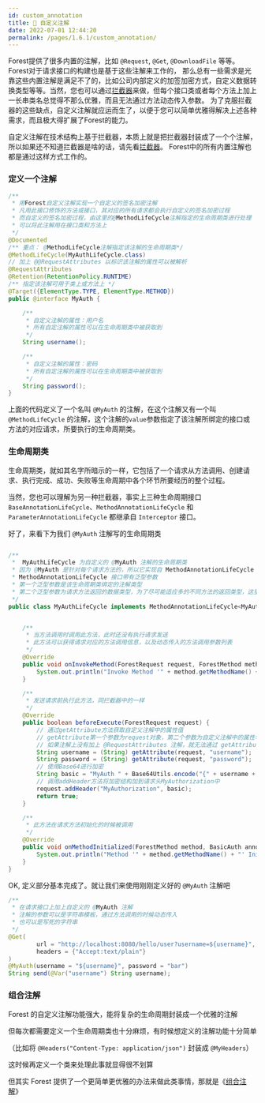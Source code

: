 ```yaml
---
id: custom_annotation
title: 🍏 自定义注解
date: 2022-07-01 12:44:20
permalink: /pages/1.6.1/custom_annotation/
---
```


Forest提供了很多内置的注解，比如 `@Request`, `@Get`, `@DownloadFile` 等等。Forest对于请求接口的构建也是基于这些注解来工作的，
那么总有一些需求是光靠这些内置注解是满足不了的，比如公司内部定义的加签加密方式，自定义数据转换类型等等。当然，您也可以通过[拦截器](###十一-拦截器)来做，但每个接口类或者每个方法上加上一长串类名总觉得不那么优雅，而且无法通过方法动态传入参数。
为了克服拦截器的这些缺点，自定义注解就应运而生了，以便于您可以简单优雅得解决上述各种需求，而且极大得扩展了Forest的能力。

自定义注解在技术结构上基于拦截器，本质上就是把拦截器封装成了一个个注解，所以如果还不知道拦截器是啥的话，请先看[拦截器](###十一-拦截器)。
Forest中的所有内置注解也都是通过这样方式工作的。

### 定义一个注解

```java
/**
 * 用Forest自定义注解实现一个自定义的签名加密注解
 * 凡用此接口修饰的方法或接口，其对应的所有请求都会执行自定义的签名加密过程
 * 而自定义的签名加密过程，由这里的@MethodLifeCycle注解指定的生命周期类进行处理
 * 可以将此注解用在接口类和方法上
 */
@Documented
/** 重点： @MethodLifeCycle注解指定该注解的生命周期类*/
@MethodLifeCycle(MyAuthLifeCycle.class)
// 加上 @@RequestAttributes 以标识该注解的属性可以被解析
@RequestAttributes
@Retention(RetentionPolicy.RUNTIME)
/** 指定该注解可用于类上或方法上 */
@Target({ElementType.TYPE, ElementType.METHOD})
public @interface MyAuth {

    /**
     * 自定义注解的属性：用户名
     * 所有自定注解的属性可以在生命周期类中被获取到
     */
    String username();

    /**
     * 自定义注解的属性：密码
     * 所有自定注解的属性可以在生命周期类中被获取到
     */
    String password();
}
```

上面的代码定义了一个名叫 `@MyAuth` 的注解，在这个注解又有一个叫 `@MethodLifeCycle` 的注解，这个注解的`value`参数指定了该注解所绑定的接口或方法的对应请求，所要执行的生命周期类。

### 生命周期类

生命周期类，就如其名字所暗示的一样，它包括了一个请求从方法调用、创建请求、执行完成、成功、失败等生命周期中各个环节所要经历的整个过程。

当然，您也可以理解为另一种拦截器，事实上三种生命周期接口`BaseAnnotationLifeCycle`、`MethodAnnotationLifeCycle` 和 `ParameterAnnotationLifeCycle` 都继承自 `Interceptor` 接口。

好了，来看下为我们 `@MyAuth` 注解写的生命周期类

```java

/**
 *  MyAuthLifeCycle 为自定义的 @MyAuth 注解的生命周期类
 * 因为 @MyAuth 是针对每个请求方法的，所以它实现自 MethodAnnotationLifeCycle 接口
 * MethodAnnotationLifeCycle 接口带有泛型参数
 * 第一个泛型参数是该生命周期类绑定的注解类型
 * 第二个泛型参数为请求方法返回的数据类型，为了尽可能适应多的不同方法的返回类型，这里使用 Object
 */
public class MyAuthLifeCycle implements MethodAnnotationLifeCycle<MyAuth, Object> {


    /**
     * 当方法调用时调用此方法，此时还没有执行请求发送
     * 此方法可以获得请求对应的方法调用信息，以及动态传入的方法调用参数列表
     */
    @Override
    public void onInvokeMethod(ForestRequest request, ForestMethod method, Object[] args) {
        System.out.println("Invoke Method '" + method.getMethodName() + "' Arguments: " + args);
    }

    /**
     * 发送请求前执行此方法，同拦截器中的一样
     */
    @Override
    public boolean beforeExecute(ForestRequest request) {
        // 通过getAttribute方法获取自定义注解中的属性值
        // getAttribute第一个参数为request对象，第二个参数为自定义注解中的属性名
        // 如果注解上没有加上 @RequestAttributes 注解，就无法通过 getAttribute 获取到注解的属性值
        String username = (String) getAttribute(request, "username");
        String password = (String) getAttribute(request, "password");
        // 使用Base64进行加密
        String basic = "MyAuth " + Base64Utils.encode("{" + username + ":" + password + "}");
        // 调用addHeader方法将加密结构加到请求头MyAuthorization中
        request.addHeader("MyAuthorization", basic);
        return true;
    }

    /**
     * 此方法在请求方法初始化的时候被调用
     */
    @Override
    public void onMethodInitialized(ForestMethod method, BasicAuth annotation) {
        System.out.println("Method '" + method.getMethodName() + "' Initialized");
    }
}

```

OK, 定义部分基本完成了。就让我们来使用刚刚定义好的 `@MyAuth` 注解吧

```java
/**
 * 在请求接口上加上自定义的 @MyAuth 注解
 * 注解的参数可以是字符串模板，通过方法调用的时候动态传入
 * 也可以是写死的字符串
 */
@Get(
        url = "http://localhost:8080/hello/user?username=${username}",
        headers = {"Accept:text/plain"}
)
@MyAuth(username = "${username}", password = "bar")
String send(@Var("username") String username);

```

### 组合注解

Forest 的自定义注解功能强大，能将复杂的生命周期封装成一个优雅的注解

但每次都需要定义一个生命周期类也十分麻烦，有时候想定义的注解功能十分简单

（比如将 `@Headers("Content-Type: application/json")` 封装成 `@MyHeaders`）

这时候再定义一个类来处理此事就显得很不划算

但其实 Forest 提供了一个更简单更优雅的办法来做此类事情，那就是《[组合注解](/pages/1.6.1/makeup_annotation/)》
